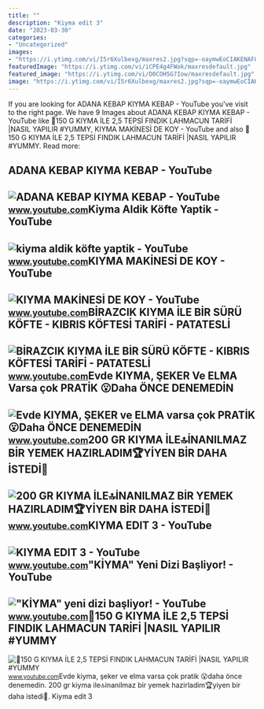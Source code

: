 ```yaml
---
title: ""
description: "Kiyma edit 3"
date: "2023-03-30"
categories:
- "Uncategorized"
images:
- "https://i.ytimg.com/vi/I5r6Xulbexg/maxres2.jpg?sqp=-oaymwEoCIAKENAF8quKqQMcGADwAQH4AYwCgALgA4oCDAgAEAEYfyBGKDEwDw==&amp;rs=AOn4CLBHS-W1i7JTBaO6B8TUuudC1G3ytg"
featuredImage: "https://i.ytimg.com/vi/iCPE4g4FWok/maxresdefault.jpg"
featured_image: "https://i.ytimg.com/vi/D0COH5G7Iow/maxresdefault.jpg"
image: "https://i.ytimg.com/vi/I5r6Xulbexg/maxres2.jpg?sqp=-oaymwEoCIAKENAF8quKqQMcGADwAQH4AYwCgALgA4oCDAgAEAEYfyBGKDEwDw==&amp;rs=AOn4CLBHS-W1i7JTBaO6B8TUuudC1G3ytg"
---
```


If you are looking for ADANA KEBAP KIYMA KEBAP - YouTube you've visit to the right page. We have 9 Images about ADANA KEBAP KIYMA KEBAP - YouTube like 🎉150 G KIYMA İLE 2,5 TEPSİ FINDIK LAHMACUN TARİFİ |NASIL YAPILIR #YUMMY, KIYMA MAKİNESİ DE KOY - YouTube and also 🎉150 G KIYMA İLE 2,5 TEPSİ FINDIK LAHMACUN TARİFİ |NASIL YAPILIR #YUMMY. Read more:

ADANA KEBAP KIYMA KEBAP - YouTube
---------------------------------

 ![ADANA KEBAP KIYMA KEBAP - YouTube](https://i.ytimg.com/vi/I5r6Xulbexg/maxres2.jpg?sqp=-oaymwEoCIAKENAF8quKqQMcGADwAQH4AYwCgALgA4oCDAgAEAEYfyBGKDEwDw==&rs=AOn4CLBHS-W1i7JTBaO6B8TUuudC1G3ytg) <small>www.youtube.com</small>Kiyma Aldik Köfte Yaptik - YouTube
----------------------------------

 ![kiyma aldik köfte yaptik - YouTube](https://i.ytimg.com/vi/ZkPF3Zu6zKw/maxresdefault.jpg?sqp=-oaymwEmCIAKENAF8quKqQMa8AEB-AGUA4AC0AWKAgwIABABGGUgXyhGMA8=&rs=AOn4CLA9--2GDY06k5_wjj1seMpGlKQT9g) <small>www.youtube.com</small>KIYMA MAKİNESİ DE KOY - YouTube
-------------------------------

 ![KIYMA MAKİNESİ DE KOY - YouTube](https://i.ytimg.com/vi/iCPE4g4FWok/maxresdefault.jpg) <small>www.youtube.com</small>BİRAZCIK KIYMA İLE BİR SÜRÜ KÖFTE - KIBRIS KÖFTESİ TARİFİ - PATATESLİ
---------------------------------------------------------------------

 ![BİRAZCIK KIYMA İLE BİR SÜRÜ KÖFTE - KIBRIS KÖFTESİ TARİFİ - PATATESLİ](https://i.ytimg.com/vi/Cf_C5g3uhog/maxresdefault.jpg) <small>www.youtube.com</small>Evde KIYMA, ŞEKER Ve ELMA Varsa çok PRATİK 😮Daha ÖNCE DENEMEDİN
---------------------------------------------------------------

 ![Evde KIYMA, ŞEKER ve ELMA varsa çok PRATİK 😮Daha ÖNCE DENEMEDİN](https://i.ytimg.com/vi/JfJC67hr93g/maxresdefault.jpg) <small>www.youtube.com</small>200 GR KIYMA İLE🔝İNANILMAZ BİR YEMEK HAZIRLADIM🏆YİYEN BİR DAHA İSTEDİ🤩
----------------------------------------------------------------------

 ![200 GR KIYMA İLE🔝İNANILMAZ BİR YEMEK HAZIRLADIM🏆YİYEN BİR DAHA İSTEDİ🤩](https://i.ytimg.com/vi/D0COH5G7Iow/maxresdefault.jpg) <small>www.youtube.com</small>KIYMA EDIT 3 - YouTube
----------------------

 ![KIYMA EDIT 3 - YouTube](https://i.ytimg.com/vi/xuCEfmqQdtQ/maxresdefault.jpg?sqp=-oaymwEmCIAKENAF8quKqQMa8AEB-AH-CYAC0AWKAgwIABABGGUgXihJMA8=&rs=AOn4CLB1PXx7FhhyLyGvjzp3ECsQy5gn2g) <small>www.youtube.com</small>"KİYMA" Yeni Dizi Başliyor! - YouTube
-------------------------------------

 !["KİYMA" yeni dizi başliyor! - YouTube](https://i.ytimg.com/vi/ZBftN-G1LQc/maxresdefault.jpg) <small>www.youtube.com</small>🎉150 G KIYMA İLE 2,5 TEPSİ FINDIK LAHMACUN TARİFİ |NASIL YAPILIR #YUMMY
-----------------------------------------------------------------------

 ![🎉150 G KIYMA İLE 2,5 TEPSİ FINDIK LAHMACUN TARİFİ |NASIL YAPILIR #YUMMY](https://i.ytimg.com/vi/TF5U8-Bp5cI/maxresdefault.jpg) <small>www.youtube.com</small>Evde kiyma, şeker ve elma varsa çok prati̇k 😮daha önce denemedi̇n. 200 gr kiyma i̇le🔝i̇nanilmaz bi̇r yemek hazirladim🏆yi̇yen bi̇r daha i̇stedi̇🤩. Kiyma edit 3
